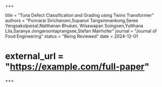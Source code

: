 +++

title = "Tuna Defect Classification and Grading using Twins Transformer"
authors = "Punnarai Siricharoen,Supanut Tangsinmankong,Seree Yengsakulpaisal,Natthanan Bhukan, Wisawapan Soingoen,Yutthana Lila,Saranya Jongaroontaprangsee,Stefan Mairhofer"
journal = "Journal of Food Engineering"
status = "Being Reviewed"
date = 2024-12-01
# external_url = "https://example.com/full-paper"

+++
